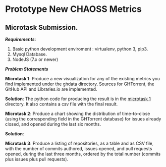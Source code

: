 
# Prototype New CHAOSS Metrics

## Microtask Submission. 

 *__Requirements__*: 
 1. Basic python development enviroment : virtualenv, python 3, pip3.
 2. Mysql Database.  
 3. NodeJS (7.x or newer)
                  
*__Problem Statements__*

**Microtask 1**: Produce a new visualization for any of the existing metrics you find implemented under the ghdata directory.
Sources for GHTorrent, the GitHub API and Libraries.io are implemented.

**Solution**: 
The python code for producing the result is in the [microtask 1](https://github.com/apoorvkhare07/Chaoss-Microtasks/tree/master/microtask_1) directory. It also contains a csv file with the final result.

**Microtask 2**: Produce a chart showing the distribution of time-to-close (using the corresponding field in the GHTorrent
database) for issues already closed, and opened during the last six months.

**Solution**:

**Microtask 3**: Produce a listing of repositories, as a table and as CSV file, with the number of commits authored, issues opened,
and pull requests opened, during the last three months, ordered by the total number (commits plus issues plus pull requests).
